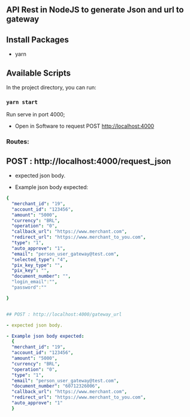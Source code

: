 ## API Rest in NodeJS to generate Json and url to gateway

## Install Packages

- yarn

## Available Scripts

In the project directory, you can run:

### `yarn start`

Run serve in port 4000;

- Open in Software to request POST [http://localhost:4000](http://localhost:4000)

### Routes:

## POST : http://localhost:4000/request_json

- expected json body.

- Example json body expected:

```yaml
{
  "merchant_id": "19",
  "account_id": "123456",
  "amount": "5000",
  "currency": "BRL",
  "operation": "0",
  "callback_url": "https://www.merchant.com",
  "redirect_url": "https://www.merchant_to_you.com",
  "type": "1",
  "auto_approve": "1",
  "email": "person_user_gateway@test.com",
  "selected_type": "4",
  "pix_key_type": "",
  "pix_key": "",
  "document_number": "",
  "login_email":"",
  "password":""

}


## POST : http://localhost:4000/gateway_url

- expected json body.

- Example json body expected:
  {
  "merchant_id": "19",
  "account_id": "123456",
  "amount": "5000",
  "currency": "BRL",
  "operation": "0",
  "type": "1",
  "email": "person_user_gateway@test.com",
  "document_number": "60712326006",
  "callback_url": "https://www.merchant.com",
  "redirect_url": "https://www.merchant_to_you.com",
  "auto_approve": "1"
  }
```
